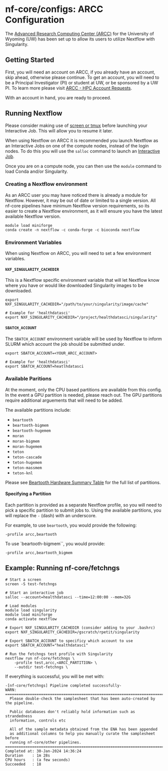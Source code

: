 # nf-core/configs: ARCC Configuration

The [Advanced Research Computing Center (ARCC)](http://www.uwyo.edu/arcc/) for the University
of Wyoming (UW) has been set up to allow its users to utilize Nextflow with Singularity.

## Getting Started

First, you will need an account on ARCC, if you already have an account, skip ahead, otherwise
please continue. To get an account, you will need to be a Principal Investigator (PI) or student
at UW, or be sponsored by a UW PI. To learn more please visit [ARCC - HPC Account Requests](https://arccwiki.atlassian.net/wiki/spaces/DOCUMENTAT/pages/1913684148/Accounts+Access+and+Security).

With an account in hand, you are ready to proceed.

## Running Nextflow

Please consider making use of [screen or tmux](https://arccwiki.atlassian.net/wiki/spaces/DOCUMENTAT/pages/1617494076/Screen+and+Tmux+Commands)
before launching your Interactive Job. This will allow you to resume it later.

When using Nextflow on ARCC it is recommended you launch Nextflow as an Interactive Jobs on one of the
compute nodes, instead of the login nodes. To do this you will use the `salloc` command to launch an
[Interactive Job](https://arccwiki.atlassian.net/wiki/spaces/DOCUMENTAT/pages/1599078403/Start+Processing#Interactive-Jobs).

Once you are on a compute node, you can then use the `module` command to load Conda and/or
Singularity.

### Creating a Nextflow environment

As an ARCC user you may have noticed there is already a module for Nextflow. However, it
may be out of date or limited to a single version. All nf-core pipelines have minimum Nextflow
version requirements, so its easier to create a Nextflow environment, as it will ensure you
have the latest available Nextflow version.

```{bash}
module load miniforge
conda create -n nextflow -c conda-forge -c bioconda nextflow
```

### Environment Variables

When using Nextflow on ARCC, you will need to set a few environment variables.

#### `NXF_SINGULARITY_CACHEDIR`

This is a Nextflow specific environment variable that will let Nextflow know where you have
or would like downloaded Singularity images to be downloaded.

```{bash}
export NXF_SINGULARITY_CACHEDIR="/path/to/your/singularity/image/cache"

# Example for 'healthdatasci'
export NXF_SINGULARITY_CACHEDIR="/project/healthdatasci/singularity"
```

#### `SBATCH_ACCOUNT`

The `SBATCH_ACCOUNT` environment variable will be used by Nextflow to inform SLURM which
account the job should be submitted under.

```{bash}
export SBATCH_ACCOUNT=<YOUR_ARCC_ACCOUNT>

# Example for 'healthdatasci'
export SBATCH_ACCOUNT=heatlhdatasci
```

### Available Paritions

At the moment, only the CPU based partitions are available from this config. In the event
a GPU partition is needed, please reach out. The GPU partitions require additional arguements
that will need to be added.

The available partitions include:

- `beartooth`
- `beartooth-bigmem`
- `beartooth-hugemem`
- `moran`
- `moran-bigmem`
- `moran-hugemem`
- `teton`
- `teton-cascade`
- `teton-hugemem`
- `teton-massmem`
- `teton-knl`

Please see [Beartooth Hardware Summary Table](https://arccwiki.atlassian.net/wiki/spaces/DOCUMENTAT/pages/1721139201/Beartooth+Hardware+Summary+Table)
for the full list of partitions.

#### Specifying a Partition

Each partition is provided as a separate Nextflow profile, so you will need to pick a
specific partition to submit jobs to. Using the available partitions, you will replace
the `-` (dash) with an underscore.

For example, to use `beartooth`, you would provide the following:

```{bash}
-profile arcc,beartooth
```

To use `beartooth-bigmem``, you would provide:

```{bash}
-profile arcc,beartooth_bigmem
```

## Example: Running nf-core/fetchngs

```{bash}
# Start a screen
screen -S test-fetchngs

# Start an interactive job
salloc --account=healthdatasci --time=12:00:00 --mem=32G

# Load modules
module load singularity
module load miniforge
conda activate nextflow

# Export NXF_SINGULARITY_CACHEDIR (consider adding to your .bashrc)
export NXF_SINGULARITY_CACHEDIR=/gscratch/rpetit/singularity

# Export SBATCH_ACCOUNT to specificy which account to use
export SBATCH_ACCOUNT="healthdatasci"

# Run the fetchngs test profile with Singularity
nextflow run nf-core/fetchngs \
    -profile test,arcc,<ARCC_PARTITION> \
    --outdir test-fetchngs \
```

If everything is successful, you will be met with:

```{bash}
-[nf-core/fetchngs] Pipeline completed successfully-
WARN: =============================================================================
  Please double-check the samplesheet that has been auto-created by the pipeline.

  Public databases don't reliably hold information such as strandedness
  information, controls etc

  All of the sample metadata obtained from the ENA has been appended
  as additional columns to help you manually curate the samplesheet before
  running nf-core/other pipelines.
===================================================================================
Completed at: 30-Jan-2024 14:36:24
Duration    : 1m 28s
CPU hours   : (a few seconds)
Succeeded   : 18
```

